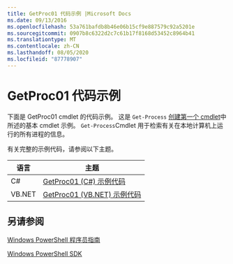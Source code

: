 ```yaml
---
title: GetProc01 代码示例 |Microsoft Docs
ms.date: 09/13/2016
ms.openlocfilehash: 53a761bafdb8b46e06b15cf9e887579c92a5201e
ms.sourcegitcommit: 0907b8c6322d2c7c61b17f8168d53452c8964b41
ms.translationtype: MT
ms.contentlocale: zh-CN
ms.lasthandoff: 08/05/2020
ms.locfileid: "87778907"
---
```

# <a name="getproc01-code-samples"></a>GetProc01 代码示例

下面是 GetProc01 cmdlet 的代码示例。 这是 `Get-Process` [创建第一个 cmdlet](../cmdlet/creating-a-cmdlet-without-parameters.md)中所述的基本 cmdlet 示例。 `Get-Process`Cmdlet 用于检索有关在本地计算机上运行的所有进程的信息。

有关完整的示例代码，请参阅以下主题。

|语言|主题|
|--------------|-----------|
|C#|[GetProc01 (C#) 示例代码](./getproc01-csharp-sample-code.md)|
|VB.NET|[GetProc01 (VB.NET) 示例代码](./getproc01-vb-net-sample-code.md)|

## <a name="see-also"></a>另请参阅

[Windows PowerShell 程序员指南](./windows-powershell-programmer-s-guide.md)

[Windows PowerShell SDK](../windows-powershell-reference.md)
